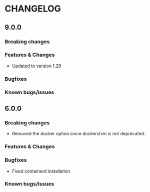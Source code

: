 # CHANGELOG

## 9.0.0

### Breaking changes

### Features & Changes

- Updated to version 1.29

### Bugfixes

### Known bugs/issues


## 6.0.0

### Breaking changes

- Removed the docker option since dockershim is not deprecated.

### Features & Changes

### Bugfixes

- Fixed containerd installation

### Known bugs/issues
